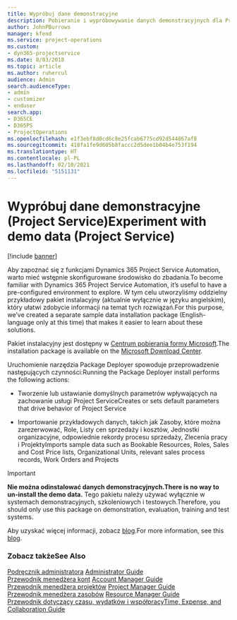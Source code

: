 ```yaml
---
title: Wypróbuj dane demonstracyjne
description: Pobieranie i wypróbowywanie danych demonstracyjnych dla Project Service Automation.
author: JohnPBurrows
manager: kfend
ms.service: project-operations
ms.custom:
- dyn365-projectservice
ms.date: 8/03/2018
ms.topic: article
ms.author: ruhercul
audience: Admin
search.audienceType:
- admin
- customizer
- enduser
search.app:
- D365CE
- D365PS
- ProjectOperations
ms.openlocfilehash: e1f3ebf8d0cd6c8e25fcab6775cd92d544867af8
ms.sourcegitcommit: 418fa1fe9d605b8faccc2d5dee1b04b4e753f194
ms.translationtype: HT
ms.contentlocale: pl-PL
ms.lasthandoff: 02/10/2021
ms.locfileid: "5151131"
---
```

# <a name="experiment-with-demo-data-project-service"></a><span data-ttu-id="527c4-103">Wypróbuj dane demonstracyjne (Project Service)</span><span class="sxs-lookup"><span data-stu-id="527c4-103">Experiment with demo data (Project Service)</span></span>

[!include [banner](../includes/psa-now-project-operations.md)]

<span data-ttu-id="527c4-104">Aby zapoznać się z funkcjami Dynamics 365 Project Service Automation, warto mieć wstępnie skonfigurowane środowisko do zbadania.</span><span class="sxs-lookup"><span data-stu-id="527c4-104">To become familiar with Dynamics 365 Project Service Automation, it’s useful to have a pre-configured environment to explore.</span></span> <span data-ttu-id="527c4-105">W tym celu utworzyliśmy oddzielny przykładowy pakiet instalacyjny (aktualnie wyłącznie w języku angielskim), który ułatwi zdobycie informacji na temat tych rozwiązań.</span><span class="sxs-lookup"><span data-stu-id="527c4-105">For this purpose, we’ve created a separate sample data installation package (English-language only at this time) that makes it easier to learn about these solutions.</span></span> 

<span data-ttu-id="527c4-106">Pakiet instalacyjny jest dostępny w [Centrum pobierania formy Microsoft](https://go.microsoft.com/fwlink/?linkid=859966).</span><span class="sxs-lookup"><span data-stu-id="527c4-106">The installation package is available on the [Microsoft Download Center](https://go.microsoft.com/fwlink/?linkid=859966).</span></span>  

<span data-ttu-id="527c4-107">Uruchomienie narzędzia Package Deployer spowoduje przeprowadzenie następujących czynności:</span><span class="sxs-lookup"><span data-stu-id="527c4-107">Running the Package Deployer install performs the following actions:</span></span> 
  
-   <span data-ttu-id="527c4-108">Tworzenie lub ustawianie domyślnych parametrów wpływających na zachowanie usługi Project Service</span><span class="sxs-lookup"><span data-stu-id="527c4-108">Creates or sets default parameters that drive behavior of Project Service</span></span>  
  
-   <span data-ttu-id="527c4-109">Importowanie przykładowych danych, takich jak Zasoby, które można zarezerwować, Role, Listy cen sprzedaży i kosztów, Jednostki organizacyjne, odpowiednie rekordy procesu sprzedaży, Zlecenia pracy i Projekty</span><span class="sxs-lookup"><span data-stu-id="527c4-109">Imports sample data such as Bookable Resources, Roles, Sales and Cost Price lists, Organizational Units, relevant sales process records, Work Orders and Projects</span></span>    
  
> [!IMPORTANT]
> <span data-ttu-id="527c4-110">**Nie można odinstalować danych demonstracyjnych.**</span><span class="sxs-lookup"><span data-stu-id="527c4-110">**There is no way to un-install the demo data.**</span></span> <span data-ttu-id="527c4-111">Tego pakietu należy używać wyłącznie w systemach demonstracyjnych, szkoleniowych i testowych.</span><span class="sxs-lookup"><span data-stu-id="527c4-111">Therefore, you should only use this package on demonstration, evaluation, training and test systems.</span></span>

<span data-ttu-id="527c4-112">Aby uzyskać więcej informacji, zobacz [blog](https://blogs.msdn.microsoft.com/crm/2017/10/24/microsoft-dynamics-365-for-field-service-and-project-service-automation-sample-data).</span><span class="sxs-lookup"><span data-stu-id="527c4-112">For more information, see this [blog](https://blogs.msdn.microsoft.com/crm/2017/10/24/microsoft-dynamics-365-for-field-service-and-project-service-automation-sample-data).</span></span>





  
### <a name="see-also"></a><span data-ttu-id="527c4-113">Zobacz także</span><span class="sxs-lookup"><span data-stu-id="527c4-113">See Also</span></span>  
 <span data-ttu-id="527c4-114">[Podręcznik administratora](../psa/admin-guide.md) </span><span class="sxs-lookup"><span data-stu-id="527c4-114">[Administrator Guide](../psa/admin-guide.md) </span></span>  
 <span data-ttu-id="527c4-115">[Przewodnik menedżera kont](../psa/account-manager-guide.md) </span><span class="sxs-lookup"><span data-stu-id="527c4-115">[Account Manager Guide](../psa/account-manager-guide.md) </span></span>  
 <span data-ttu-id="527c4-116">[Przewodnik menedżera projektów](../psa/project-manager-guide.md) </span><span class="sxs-lookup"><span data-stu-id="527c4-116">[Project Manager Guide](../psa/project-manager-guide.md) </span></span>  
 <span data-ttu-id="527c4-117">[Przewodnik menedżera zasobów](../psa/resource-manager-guide.md) </span><span class="sxs-lookup"><span data-stu-id="527c4-117">[Resource Manager Guide](../psa/resource-manager-guide.md) </span></span>  
 [<span data-ttu-id="527c4-118">Przewodnik dotyczący czasu, wydatków i współpracy</span><span class="sxs-lookup"><span data-stu-id="527c4-118">Time, Expense, and Collaboration Guide</span></span>](../psa/time-expense-collaboration-guide.md)
